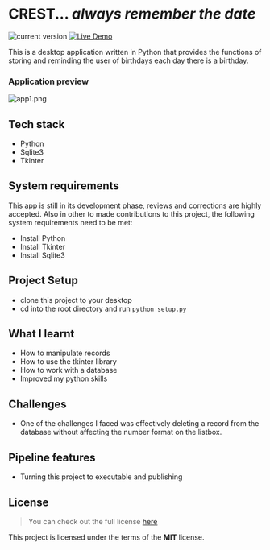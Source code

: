 CREST... *always remember the date*
=====================
![current version](https://img.shields.io/badge/version-1.0-green.svg) [![Live Demo](https://img.shields.io/badge/demo-online-green.svg)]()

This is a desktop application written in Python that provides the functions of storing and reminding the user of birthdays each day there is a birthday.

### Application preview

![app1.png](https://cdn.hashnode.com/res/hashnode/image/upload/v1609688248634/aMbvI_L2j.png)

## Tech stack
- Python
- Sqlite3
- Tkinter

## System requirements
This app is still in its development phase, reviews and corrections are highly accepted.
Also in other to made contributions to this project, the following system requirements need to be met:

- Install Python
- Install Tkinter 
- Install Sqlite3

## Project Setup
- clone this project to your desktop
- cd into the root directory and run `python setup.py`

## What I learnt
- How to manipulate records
- How to use the tkinter library
- How to work with a database
- Improved my python skills

## Challenges
- One of the challenges I faced was effectively deleting a  record from the database without affecting the number format on the listbox.

## Pipeline features
- Turning this project to executable and publishing

## License
>You can check out the full license [here](https://github.com/IgorAntun/node-chat/blob/master/LICENSE)

This project is licensed under the terms of the **MIT** license.
